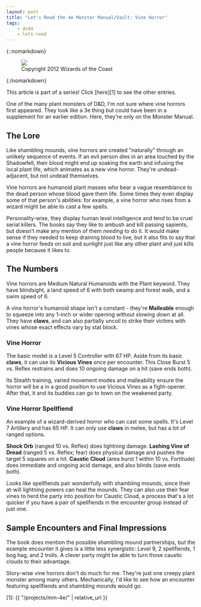 ```yaml
---
layout: post
title: "Let's Read the 4e Monster Manual/Vault: Vine Horror"
tags:
    - dnd4
    - lets-read
---
```


{::nomarkdown}
<figure class="right">
  <img src="{{ "/assets/wir-mm-4e-vine-horror.png" | absolute_url }}"/>
  <figcaption>
    Copyright 2012 Wizards of the Coast
  </figcaption>
</figure>
{:/nomarkdown}

This article is part of a series! Click [here][1] to see the other entries.

One of the many plant monsters of D&D, I'm not sure where vine horrors first
appeared. They look like a 3e thing but could have been in a supplement for an
earlier edition. Here, they're only on the Monster Manual.

## The Lore

Like shambling mounds, vine horrors are created "naturally" through an unlikely
sequence of events. If an evil person dies in an area touched by the Shadowfell,
their blood might end up soaking the earth and infusing the local plant life,
which animates as a new vine horror. They're undead-adjacent, but not undead
themselves.

Vine horrors are humanoid plant masses who bear a vague resemblance to the dead
person whose blood gave them life. Some times they even display some of that
person's abilities: for example, a vine horror who rises from a wizard might be
able to cast a few spells.

Personality-wise, they display human level intelligence and tend to be cruel
serial killers. The books say they like to ambush and kill passing sapients, but
doesn't make any mention of them _needing_ to do it. It would make sense if they
needed to keep draining blood to live, but it also fits to say that a vine
horror feeds on soil and sunlight just like any other plant and just kills
people because it likes to.

## The Numbers

Vine horrors are Medium Natural Humanoids with the Plant keyword. They have
blindsight, a land speed of 6 with both swamp and forest walk, and a swim speed
of 6.

A vine horror's humanoid shape isn't a constant - they're **Malleable** enough
to squeeze into any 1-inch or wider opening without slowing down at all. They
have **claws**, and can also partially uncoil to strike their victims with vines
whose exact effects vary by stat block.

### Vine Horror

The basic model is a Level 5 Controller with 67 HP. Aside from its basic
**claws**, it can use its **Vicious Vines** once per encounter. This Close Burst
5 vs. Reflex restrains and does 10 ongoing damage on a hit (save ends both).

Its Stealth training, varied movement modes and malleability ensure the horror
will be a in a good position to use Vicious Vines as a fight-opener. After that,
it and its buddies can go to town on the weakened party.

### Vine Horror Spellfiend

An example of a wizard-derived horror who can cast some spells. It's Level 7
Artillery and has 65 HP. It can only use **claws** in melee, but has a lot of
ranged options.

**Shock Orb** (ranged 10 vs. Reflex) does lightning damage. **Lashing Vine of
Dread** (ranged 5 vs. Reflex; fear) does physical damage and pushes the target 5
squares on a hit. **Caustic Cloud** (area burst 1 within 10 vs. Fortitude) does
immediate and ongoing acid damage, and also blinds (save ends both).

Looks like spellfiends pair wonderfully with shambling mounds, since their
at-will lightning powers can heal the mounds. They can also use their fear vines
to herd the party into position for Caustic Cloud, a process that's a lot
quicker if you have a pair of spellfiends in the encounter group instead of just
one.

## Sample Encounters and Final Impressions

The book does mention the possible shambling mound partnerships, but the example
encounter it gives is a little less synergistic: Level 9, 2 spellfiends, 1 bog
hag, and 2 trolls. A clever party might be able to turn those caustic clouds to
their advantage.

Story-wise vine horrors don't do much for me. They're just one creepy plant
monster among many others. Mechanically, I'd like to see how an encounter
featuring spellfiends and shambling mounds would go.

[1]: {{ "/projects/mm-4e/" | relative_url }}
